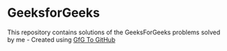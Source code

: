# GeeksforGeeks
This repository contains solutions of the GeeksForGeeks problems solved by me - Created using [GfG To GitHub](https://github.com/AtharvaNanavate/GfG-To-GitHub)

